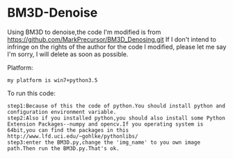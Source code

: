 # BM3D-Denoise
Using BM3D to denoise,the code I'm modified is from https://github.com/MarkPrecursor/BM3D_Denosing.git
If I don't intend to infringe on the rights of the author for the code I modified, please let me say I'm sorry, I will delete as soon as possible.


Platform:

	my platform is win7+python3.5


To run this code:

  	step1:Because of this the code of python.You should install python and configuration environment variable.
  	step2:Also if you installed python,you should also install some Python Extension Packages--numpy and opencv.If you operating system is 64bit,you can find the packages in this http://www.lfd.uci.edu/~gohlke/pythonlibs/  
  	step3:enter the BM3D.py,change the 'img_name' to you own image path.Then run the BM3D.py.That's ok.
